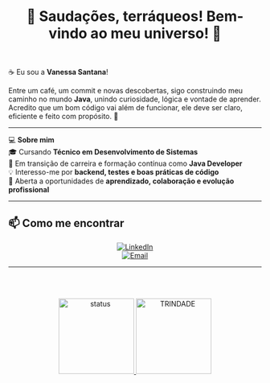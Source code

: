 <div align="center">

# 🖖 Saudações, terráqueos! Bem-vindo ao meu universo! 💜

</div>
<br>

☕ Eu sou a **Vanessa Santana**!  

Entre um café, um commit e novas descobertas, sigo construindo meu caminho no mundo **Java**, unindo curiosidade, lógica e vontade de aprender.  
Acredito que um bom código vai além de funcionar, ele deve ser claro, eficiente e feito com propósito. 🚀  

---

💻 **Sobre mim**  
🎓 Cursando **Técnico em Desenvolvimento de Sistemas**  
📘 Em transição de carreira e formação contínua como **Java Developer**  
💡 Interesso-me por **backend, testes e boas práticas de código**  
🤝 Aberta a oportunidades de **aprendizado, colaboração e evolução profissional**  

---

## 📫 **Como me encontrar**
<div align="center">
  
[![LinkedIn](https://img.shields.io/badge/LinkedIn-0077B5?style=for-the-badge&logo=linkedin&logoColor=white)](https://www.linkedin.com/in/vanessasantossantana/)  
[![Email](https://img.shields.io/badge/Email-8B89CC?style=for-the-badge&logo=gmail&logoColor=white)](mailto:vanessasantossantana832@gmail.com)

</div>

---

<br><br>

 <div align="center">
  
 <a href="https://github.com/vanessassantana">
    <img alt="status" height="150em" src="https://github-readme-stats.vercel.app/api?username=vanessassantana&count_private=true&include_all_commits=true&show_icons=true&theme=tokyonight&hide_border=true&show_owner=true"/>
    <img alt="TRINDADE" height="150em" src="https://github-readme-stats.vercel.app/api/top-langs/?username=vanessassantana&theme=tokyonight&hide_border=true&&layout=compact"/>
  </a>
  </div>


